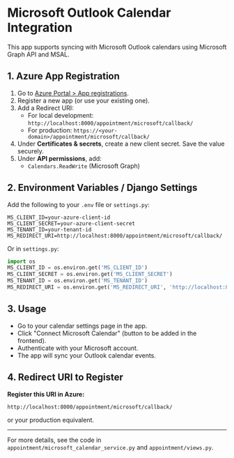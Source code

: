 # Microsoft Outlook Calendar Integration

This app supports syncing with Microsoft Outlook calendars using Microsoft Graph API and MSAL.

## 1. Azure App Registration

1. Go to [Azure Portal > App registrations](https://portal.azure.com/#blade/Microsoft_AAD_RegisteredApps/ApplicationsListBlade).
2. Register a new app (or use your existing one).
3. Add a Redirect URI:
   - For local development: `http://localhost:8000/appointment/microsoft/callback/`
   - For production: `https://<your-domain>/appointment/microsoft/callback/`
4. Under **Certificates & secrets**, create a new client secret. Save the value securely.
5. Under **API permissions**, add:
   - `Calendars.ReadWrite` (Microsoft Graph)

## 2. Environment Variables / Django Settings

Add the following to your `.env` file or `settings.py`:

```
MS_CLIENT_ID=your-azure-client-id
MS_CLIENT_SECRET=your-azure-client-secret
MS_TENANT_ID=your-tenant-id
MS_REDIRECT_URI=http://localhost:8000/appointment/microsoft/callback/
```

Or in `settings.py`:
```python
import os
MS_CLIENT_ID = os.environ.get('MS_CLIENT_ID')
MS_CLIENT_SECRET = os.environ.get('MS_CLIENT_SECRET')
MS_TENANT_ID = os.environ.get('MS_TENANT_ID')
MS_REDIRECT_URI = os.environ.get('MS_REDIRECT_URI', 'http://localhost:8000/appointment/microsoft/callback/')
```

## 3. Usage

- Go to your calendar settings page in the app.
- Click "Connect Microsoft Calendar" (button to be added in the frontend).
- Authenticate with your Microsoft account.
- The app will sync your Outlook calendar events.

## 4. Redirect URI to Register

**Register this URI in Azure:**

```
http://localhost:8000/appointment/microsoft/callback/
```

or your production equivalent.

---

For more details, see the code in `appointment/microsoft_calendar_service.py` and `appointment/views.py`. 